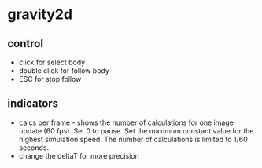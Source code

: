 # gravity2d
## control
- click for select body
- double click for follow body
- ESC for stop follow
## indicators
- calcs per frame - shows the number of calculations for one image update (60 fps). Set 0 to pause. 
Set the maximum constant value for the highest simulation speed.
The number of calculations is limited to 1/60 seconds.
- change the deltaT for more precision